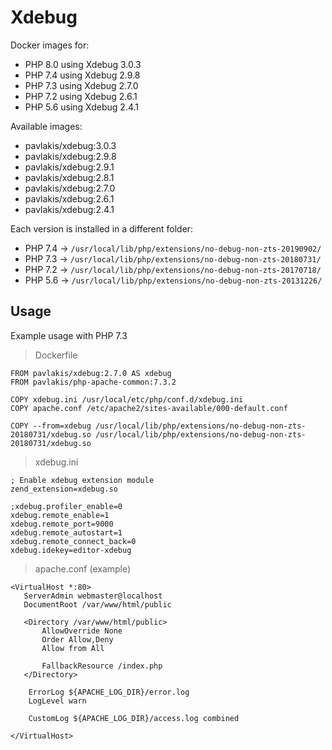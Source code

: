 # Xdebug

Docker images for:

* PHP 8.0 using Xdebug 3.0.3
* PHP 7.4 using Xdebug 2.9.8
* PHP 7.3 using Xdebug 2.7.0
* PHP 7.2 using Xdebug 2.6.1
* PHP 5.6 using Xdebug 2.4.1


Available images:

* pavlakis/xdebug:3.0.3
* pavlakis/xdebug:2.9.8
* pavlakis/xdebug:2.9.1
* pavlakis/xdebug:2.8.1
* pavlakis/xdebug:2.7.0
* pavlakis/xdebug:2.6.1
* pavlakis/xdebug:2.4.1


Each version is installed in a different folder:

* PHP 7.4 -> `/usr/local/lib/php/extensions/no-debug-non-zts-20190902/`
* PHP 7.3 -> `/usr/local/lib/php/extensions/no-debug-non-zts-20180731/`
* PHP 7.2 -> `/usr/local/lib/php/extensions/no-debug-non-zts-20170718/`
* PHP 5.6 -> `/usr/local/lib/php/extensions/no-debug-non-zts-20131226/`

## Usage

Example usage with PHP 7.3

> Dockerfile

```
FROM pavlakis/xdebug:2.7.0 AS xdebug
FROM pavlakis/php-apache-common:7.3.2

COPY xdebug.ini /usr/local/etc/php/conf.d/xdebug.ini
COPY apache.conf /etc/apache2/sites-available/000-default.conf

COPY --from=xdebug /usr/local/lib/php/extensions/no-debug-non-zts-20180731/xdebug.so /usr/local/lib/php/extensions/no-debug-non-zts-20180731/xdebug.so

```

> xdebug.ini

```
; Enable xdebug extension module
zend_extension=xdebug.so

;xdebug.profiler_enable=0
xdebug.remote_enable=1
xdebug.remote_port=9000
xdebug.remote_autostart=1
xdebug.remote_connect_back=0
xdebug.idekey=editor-xdebug
```

> apache.conf (example)

```
<VirtualHost *:80>
   ServerAdmin webmaster@localhost
   DocumentRoot /var/www/html/public

   <Directory /var/www/html/public>
       AllowOverride None
       Order Allow,Deny
       Allow from All

       FallbackResource /index.php
   </Directory>

    ErrorLog ${APACHE_LOG_DIR}/error.log
    LogLevel warn

    CustomLog ${APACHE_LOG_DIR}/access.log combined

</VirtualHost>
```
